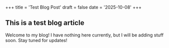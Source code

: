 +++
title = 'Test Blog Post'
draft = false
date = '2025-10-08'
+++

## This is a test blog article
Welcome to my blog! I have nothing here currently, but I will be adding stuff soon. Stay tuned for updates!
